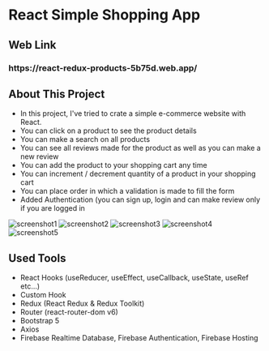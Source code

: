 # React Simple Shopping App

## Web Link
<h3> https://react-redux-products-5b75d.web.app/ </h3>

## About This Project
 * In this project, I've tried to crate a simple e-commerce website with React.
 * You can click on a product to see the product details
 * You can make a search on all products
 * You can see all reviews made for the product as well as you can make a new review
 * You can add the product to your shopping cart any time
 * You can increment / decrement quantity of a product in your shopping cart
 * You can place order in which a validation is made to fill the form
 * Added Authentication (you can sign up, login and can make review only if you are logged in

![screenshot1](https://user-images.githubusercontent.com/50502928/160470961-4a470b45-ed76-4f99-9a0a-dc4aa8ef6e6d.png)
![screenshot2](https://user-images.githubusercontent.com/50502928/160470964-53ecbf65-706c-4414-b12b-2738e6e6e16d.png)
![screenshot3](https://user-images.githubusercontent.com/50502928/160470965-d00e5959-e7e1-4039-94e5-8c8bff55e487.png)
![screenshot4](https://user-images.githubusercontent.com/50502928/159922015-dcf13087-659c-48db-9dd5-4cd78a287433.png)
![screenshot5](https://user-images.githubusercontent.com/50502928/159922017-ca3be5a8-4f23-4b35-87e6-d518add97163.png)

## Used Tools
 * React Hooks (useReducer, useEffect, useCallback, useState, useRef etc...)
 * Custom Hook
 * Redux (React Redux & Redux Toolkit)
 * Router (react-router-dom v6)
 * Bootstrap 5
 * Axios
 * Firebase Realtime Database, Firebase Authentication, Firebase Hosting
